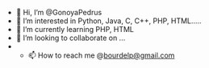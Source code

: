 - 👋 Hi, I’m @GonoyaPedrus
- 👀 I’m interested in Python, Java, C, C++, PHP, HTML.....
- 🌱 I’m currently learning  PHP, HTML
- 💞️ I’m looking to collaborate on ...
- - 📫 How to reach me @bourdelp@gmail.com

<!---
GonoyaPedrus/GonoyaPedrus is a ✨ special ✨ repository because its `README.md` (this file) appears on your GitHub profile.
You can click the Preview link to take a look at your changes.
--->
